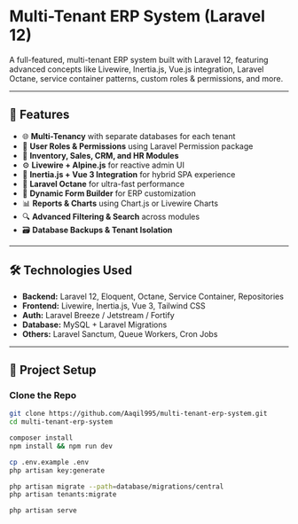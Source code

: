 # Multi-Tenant ERP System (Laravel 12)

A full-featured, multi-tenant ERP system built with Laravel 12, featuring advanced concepts like Livewire, Inertia.js, Vue.js integration, Laravel Octane, service container patterns, custom roles & permissions, and more.

---

## 🚀 Features

- 🌐 **Multi-Tenancy** with separate databases for each tenant
- 🔐 **User Roles & Permissions** using Laravel Permission package
- 🧾 **Inventory, Sales, CRM, and HR Modules**
- ⚙️ **Livewire + Alpine.js** for reactive admin UI
- 🧩 **Inertia.js + Vue 3 Integration** for hybrid SPA experience
- 🚅 **Laravel Octane** for ultra-fast performance
- 🔄 **Dynamic Form Builder** for ERP customization
- 📊 **Reports & Charts** using Chart.js or Livewire Charts
- 🔍 **Advanced Filtering & Search** across modules
- 🗃️ **Database Backups & Tenant Isolation**

---

## 🛠️ Technologies Used

- **Backend:** Laravel 12, Eloquent, Octane, Service Container, Repositories
- **Frontend:** Livewire, Inertia.js, Vue 3, Tailwind CSS
- **Auth:** Laravel Breeze / Jetstream / Fortify
- **Database:** MySQL + Laravel Migrations
- **Others:** Laravel Sanctum, Queue Workers, Cron Jobs

---

## 📁 Project Setup

### Clone the Repo
```bash
git clone https://github.com/Aaqil995/multi-tenant-erp-system.git
cd multi-tenant-erp-system

composer install
npm install && npm run dev

cp .env.example .env
php artisan key:generate

php artisan migrate --path=database/migrations/central
php artisan tenants:migrate

php artisan serve